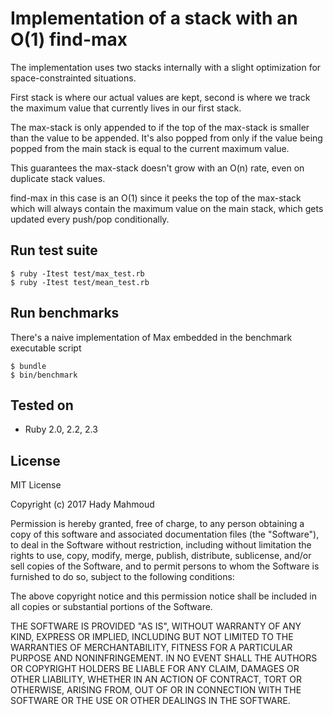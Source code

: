 # Implementation of a stack with an O(1) find-max

The implementation uses two stacks internally with a slight optimization for
space-constrainted situations.

First stack is where our actual values are kept, second is where we track
the maximum value that currently lives in our first stack.

The max-stack is only appended to if the top of the max-stack is smaller
than the value to be appended. It's also popped from only if the value
being popped from the main stack is equal to the current maximum value.

This guarantees the max-stack doesn't grow with an O(n) rate, even on duplicate
stack values.

find-max in this case is an O(1) since it peeks the top of the max-stack
which will always contain the maximum value on the main stack, which gets
updated every push/pop conditionally.

## Run test suite

```shell
$ ruby -Itest test/max_test.rb
$ ruby -Itest test/mean_test.rb
```

## Run benchmarks

There's a naive implementation of Max embedded in the benchmark executable script

```shell
$ bundle
$ bin/benchmark
```

## Tested on

- Ruby 2.0, 2.2, 2.3

## License

MIT License

Copyright (c) 2017 Hady Mahmoud

Permission is hereby granted, free of charge, to any person obtaining a copy of this software and associated documentation files (the "Software"), to deal in the Software without restriction, including without limitation the rights to use, copy, modify, merge, publish, distribute, sublicense, and/or sell copies of the Software, and to permit persons to whom the Software is furnished to do so, subject to the following conditions:

The above copyright notice and this permission notice shall be included in all copies or substantial portions of the Software.

THE SOFTWARE IS PROVIDED "AS IS", WITHOUT WARRANTY OF ANY KIND, EXPRESS OR IMPLIED, INCLUDING BUT NOT LIMITED TO THE WARRANTIES OF MERCHANTABILITY, FITNESS FOR A PARTICULAR PURPOSE AND NONINFRINGEMENT. IN NO EVENT SHALL THE AUTHORS OR COPYRIGHT HOLDERS BE LIABLE FOR ANY CLAIM, DAMAGES OR OTHER LIABILITY, WHETHER IN AN ACTION OF CONTRACT, TORT OR OTHERWISE, ARISING FROM, OUT OF OR IN CONNECTION WITH THE SOFTWARE OR THE USE OR OTHER DEALINGS IN THE SOFTWARE.

